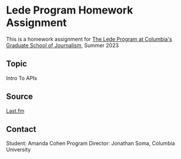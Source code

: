 # Lede Program Homework Assignment

This is a homework assignment for [The Lede Program at Columbia's Graduate School of Journalism](https://ledeprogram.com), Summer 2023

## Topic

Intro To APIs 

## Source

[Last.fm](https://www.last.fm/api)  

## Contact

Student: Amanda Cohen
Program Director: Jonathan Soma, Columbia University
